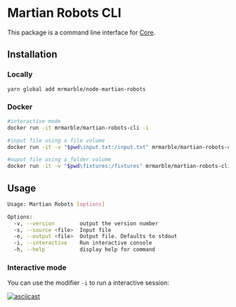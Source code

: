 # Martian Robots CLI

This package is a command line interface for [Core](packages/core).

## Installation

### Locally

```
yarn global add mrmarble/node-martian-robots
```

### Docker

```bash
#interactive mode
docker run -it mrmarble/martian-robots-cli -i

#input file using a file volume
docker run -it -v "$pwd\input.txt:/input.txt" mrmarble/martian-robots-cli -s input.txt

#ouput file using a folder volume
docker run -it -v "$pwd\fixtures:/fixtures" mrmarble/martian-robots-cli -s fixtures/input.txt -o fixtures/output.txt
```

## Usage

```bash
Usage: Martian Robots [options]

Options:
  -v, --version        output the version number
  -s, --source <file>  Input file
  -o, --output <file>  Output file. Defaults to stdout
  -i, --interactive    Run interactive console
  -h, --help           display help for command
```

### Interactive mode

You can use the modifier `-i` to run a interactive session:

[![asciicast](https://asciinema.org/a/by94lLqeReH3RdwN0QfOY4G8B.svg)](https://asciinema.org/a/by94lLqeReH3RdwN0QfOY4G8B)

